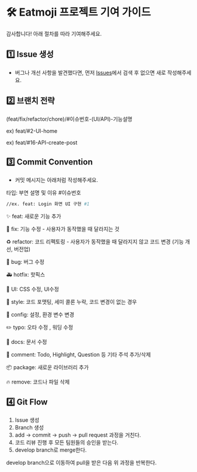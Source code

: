# 🛠️ Eatmoji 프로젝트 기여 가이드

감사합니다! 아래 절차를 따라 기여해주세요.

## 1️⃣ Issue 생성

- 버그나 개선 사항을 발견했다면, 먼저 [Issues](https://github.com/EATMOJI-DionysOS/Eatmoji_BE/issues)에서 검색 후 없으면 새로 작성해주세요.

## 2️⃣ 브랜치 전략

(feat/fix/refactor/chore)/#이슈번호-(UI/API)-기능설명

ex) feat/#2-UI-home

ex) feat/#16-API-create-post

## 3️⃣ Commit Convention

- 커밋 메시지는 아래처럼 작성해주세요.

타입: 부연 설명 및 이유 #이슈번호

```bash
//ex. feat: Login 화면 UI 구현 #1
```

✨ feat: 새로운 기능 추가

🔨 fix: 기능 수정 - 사용자가 동작했을 때 달라지는 것

♻️ refactor: 코드 리펙토링 - 사용자가 동작했을 때 달라지지 않고 코드 변경 (기능 개선, 버전업)

🐛 bug: 버그 수정

🚑️ hotfix: 핫픽스

💄 UI: CSS 수정, UI수정

🎨 style: 코드 포맷팅, 세미 콜론 누락, 코드 변경이 없는 경우

🔧 config: 설정, 환경 변수 변경

✏️ typo: 오타 수정 , 워딩 수정

📝 docs: 문서 수정

💬 comment: Todo, Highlight, Question 등 기타 주석 추가/삭제

📦 package: 새로운 라이브러리 추가

🔥 remove: 코드나 파일 삭제


## 4️⃣ Git Flow

1. Issue 생성
2. Branch 생성
3. add → commit → push → pull request 과정을 거친다.
4. 코드 리뷰 진행 후 모든 팀원들의 승인을 받는다.
5. develop branch로 merge한다.

develop branch으로 이동하여 pull을 받은 다음 위 과정을 반복한다.
